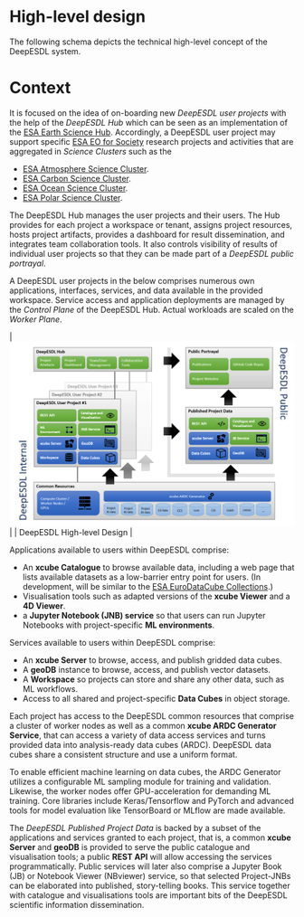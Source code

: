 # High-level design

The following schema depicts the technical high-level concept of the DeepESDL 
system. 

# Context

It is focused on the idea of on-boarding new 
*DeepESDL user projects* with the help of the 
*DeepESDL Hub* which can be seen as an implementation of the 
[ESA Earth Science Hub](https://www.esa.int/Applications/Observing_the_Earth/FutureEO/Boosting_Earth_science). 
Accordingly, a DeepESDL user project may support specific 
[ESA EO for Society](https://eo4society.esa.int/) 
research projects and activities that are aggregated in *Science Clusters* 
such as the

* [ESA Atmosphere Science Cluster](https://eo4society.esa.int/communities/scientists/esa-atmosphere-science-cluster/).
* [ESA Carbon Science Cluster](https://eo4society.esa.int/communities/scientists/esa-carbon-science-cluster/).
* [ESA Ocean Science Cluster](https://eo4society.esa.int/communities/scientists/esa-ocean-science-cluster/).
* [ESA Polar Science Cluster](https://eo4society.esa.int/communities/scientists/esa-polar-science-cluster/).


The DeepESDL Hub manages the user projects and their users. 
The Hub provides for each project a workspace or tenant, 
assigns project resources, hosts project artifacts, provides a dashboard 
for result dissemination, and integrates team collaboration tools. 
It also controls visibility of results of individual user projects so 
that they can be made part of a *DeepESDL public portrayal*.

A DeepESDL user projects in the below comprises numerous own applications, 
interfaces, services, and data available in the provided workspace. 
Service access and application deployments are managed by the 
*Control Plane* of the DeepESDL Hub. Actual workloads are 
scaled on the *Worker Plane*.

| ![DeepESDL High-level Design](../img/concept.png) |
|                  DeepESDL High-level Design              |

Applications available to users within DeepESDL comprise:

* An **xcube Catalogue** to browse available data, including a web page 
  that lists available datasets as a low-barrier entry point for users. 
  (In development, will be similar to the 
  [ESA EuroDataCube Collections](https://collections.eurodatacube.com/).) 
* Visualisation tools such as adapted versions of the **xcube Viewer** 
  and a **4D Viewer**.
* a **Jupyter Notebook (JNB) service** so that users can run 
  Jupyter Notebooks with project-specific **ML environments**. 

Services available to users within DeepESDL comprise:

* An **xcube Server** to browse, access, and publish gridded data cubes.
* A **geoDB** instance to browse, access, and publish vector datasets. 
* A **Workspace** so projects can store and share any other data, 
  such as ML workflows. 
* Access to all shared and project-specific **Data Cubes** in object storage.

Each project has access to the DeepESDL common resources that comprise 
a cluster of worker nodes as well as a common 
**xcube ARDC Generator Service**, that can access a variety of data 
access services and turns provided data into analysis-ready data cubes (ARDC).
DeepESDL data cubes share a consistent structure and use a uniform format. 

To enable efficient machine learning on data cubes, the ARDC Generator 
utilizes a configurable ML sampling module for training and validation. 
Likewise, the worker nodes offer GPU-acceleration for demanding ML training. 
Core libraries include Keras/Tensorflow and PyTorch and advanced 
tools for model evaluation like TensorBoard or MLflow are made available. 

The *DeepESDL Published Project Data* is backed by a subset of the 
applications and services granted to each 
project, that is, a common **xcube Server** and **geoDB** is provided
to serve the public catalogue and visualisation tools; 
a public **REST API** will allow accessing the services programmatically. 
Public services will later also comprise a Jupyter Book  (JB) 
or Notebook Viewer  (NBviewer) service, so that selected Project-JNBs 
can be elaborated into published, story-telling books. 
This service together with catalogue and visualisations tools 
are important bits of the DeepESDL scientific information dissemination.
